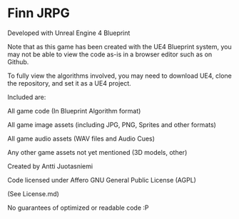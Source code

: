 # Finn JRPG

Developed with Unreal Engine 4 Blueprint

Note that as this game has been created with the UE4 Blueprint system, you may not be able to view the code as-is in a browser editor such as on Github.

To fully view the algorithms involved, you may need to download UE4, clone the repository, and set it as a UE4 project.

Included are:

All game code (In Blueprint Algorithm format)

All game image assets (including JPG, PNG, Sprites and other formats)

All game audio assets (WAV files and Audio Cues)

Any other game assets not yet mentioned (3D models, other)

Created by Antti Juotasniemi

Code licensed under Affero GNU General Public License (AGPL)

(See License.md)


No guarantees of optimized or readable code :P
